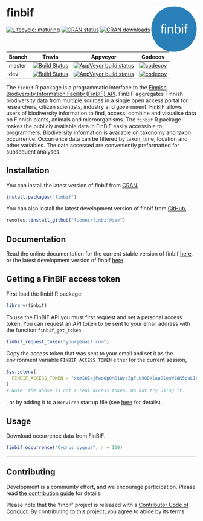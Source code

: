
# finbif <img src="man/figures/logo.png" align="right" alt="" width="120">
[![Lifecycle: maturing](https://img.shields.io/badge/lifecycle-maturing-blue.svg)](https://www.tidyverse.org/lifecycle/#maturing) [![CRAN status](https://www.r-pkg.org/badges/version-last-release/finbif)](https://cran.r-project.org/package=finbif) [![CRAN downloads](https://cranlogs.r-pkg.org/badges/grand-total/finbif?color=brightgreen)](https://cran.r-project.org/package=finbif)

Branch |Travis |Appveyor |Codecov
------ |------ |-------- |-------
master |[![Build Status](https://travis-ci.com/luomus/finbif.svg?branch=master)](https://travis-ci.com/luomus/finbif/branches) |[![AppVeyor build status](https://ci.appveyor.com/api/projects/status/github/luomus/finbif?branch=master&svg=true)](https://ci.appveyor.com/project/luomus/finbif/branch/master) |[![codecov](https://codecov.io/gh/luomus/finbif/branch/master/graph/badge.svg)](https://codecov.io/github/luomus/finbif/branch/master)
dev |[![Build Status](https://travis-ci.com/luomus/finbif.svg?branch=dev)](https://travis-ci.com/luomus/finbif/branches) |[![AppVeyor build status](https://ci.appveyor.com/api/projects/status/github/luomus/finbif?branch=dev&svg=true)](https://ci.appveyor.com/project/luomus/finbif/branch/dev) |[![codecov](https://codecov.io/gh/luomus/finbif/branch/dev/graph/badge.svg)](https://codecov.io/github/luomus/finbif/branch/dev)

The `finbif` R package is a programmatic interface to the
[Finnish Biodiversity Information Facility (FinBIF) API](https://api.laji.fi).
FinBIF aggregates Finnish biodiversity data from multiple sources in a single 
open access portal for researchers, citizen scientists, industry and government.
FinBIF allows users of biodiversity information to find, access, combine and 
visualise data on Finnish plants, animals and microorganisms. The `finbif`
R package makes the publicly available data in FinBIF easily accessible to 
programmers. Biodiversity information is available on taxonomy and taxon
occurrence. Occurrence data can be filtered by taxon, time, location and other
variables. The data accessed are conveniently preformatted for subsequent 
analyses.
    
## Installation
You can install the latest version of finbif from
[CRAN](https://cran.r-project.org),

```r
install.packages("finbif")
```

You can also install the latest development version of finbif from
[GitHub](https://github.com),

```r
remotes::install_github("luomus/finbif@dev")
```

## Documentation
Read the online documentation for the current stable version of
finbif [here](https://luomus.github.io/finbif), or the latest development
version of finbif [here](https://finbif-docs-dev.netlify.com).

## Getting a FinBIF access token
First load the finbif R package.

```r
library(finbif)
```

To use the FinBIF API you must first request and set a personal access token.
You can request an API token to be sent to your email address with the function
`finbif_get_token`.

```r
finbif_request_token("your@email.com")
```

Copy the access token that was sent to your email and set it as the environment
variable `FINBIF_ACCESS_TOKEN` either for the current session,

```r
Sys.setenv(
  FINBIF_ACCESS_TOKEN = "xtmSOIxjPwq0pOMB1WvcZgFLU9QBklauOlonWl8K5oaLIx8RniJLrvcJU4v9H7Et"
)
# Note: the above is not a real access token. Do not try using it.
```
, or by adding it to a `Renviron` startup file (see
 [here](https://rviews.rstudio.com/2017/04/19/r-for-enterprise-understanding-r-s-startup/)
 for details). 

## Usage
Download occurrence data from FinBIF.

```r
finbif_occurrence("Cygnus cygnus", n = 100)
```

----

## Contributing
Development is a community effort, and we encourage participation. Please read
[the contribution guide](https://github.com/luomus/finbif/blob/master/CONTRIBUTING.md)
for details.

Please note that the 'finbif' project is released with a 
[Contributor Code of Conduct](https://github.com/luomus/finbif/blob/master/CODE_OF_CONDUCT.md).
By contributing to this project, you agree to abide by its terms.
